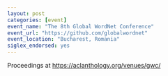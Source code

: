 ```yaml
---
layout: post
categories: [event]
event_name: "The 8th Global WordNet Conference"
event_url: "https://github.com/globalwordnet"
event_location: "Bucharest, Romania"
siglex_endorsed: yes
---
```


Proceedings at <https://aclanthology.org/venues/gwc/>

